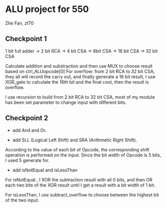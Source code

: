 # ALU project for 550

Zhe Fan, zf70

## Checkpoint 1

1 bit full adder -> 2 bit RCA -> 4 bit CSA -> 8bit CSA -> 16 bit CSA -> 32 bit CSA

Calculate addition and substraction and then use MUX to choose result based on ctrl_ALUopcode[0]
For overflow: from 2 bit RCA to 32 bit CSA, they all will record the carry out, and finally generate a 16 bit result, I use XOR_gate to calculate the 16th bit and the final cout, then the result is overflow.

I use recursion to build from 2 bit RCA to 32 bit CSA, most of my module has been set parameter to change  input with different bits.

## Checkpoint 2

- add And and Or.

- add SLL (Logical Left Shift) and SRA (Arithmetic Right Shift).

According to the value of each bit of Opcode, the corresponding shift operation is performed on the input. Since the bit width of Opcode is 5 bits, I used 5 generate for.

- add isNotEqual and isLessThan

For isNotEqual , I XOR the subtraction result with all 0 bits, and then OR each two bits of the XOR result until I get a result with a bit width of 1 bit.

For isLessThan, I use subtract_overflow to choose between the highest bit of the two input.

